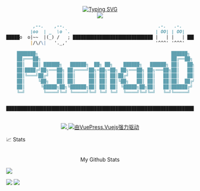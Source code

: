 <p align="center">
<a href="https://github.com/pacmandoh">
    <img src="https://readme-typing-svg.demolab.com?font=fira+code&size=18&duration=2000&pause=150&color=1E91F7FF&multiline=true&width=550&height=80&lines=Hao+Dou;Master+Student+%7C+Cancer+Research;Bioinformatics+Enthusiast+%7C+Front-End+Enthusiast" alt="Typing SVG" />
</a>
<br/>


<a href="https://github.com/Starlitnightly">
    <img src="https://github-stats-alpha.vercel.app/api?username=Starlitnightly&cc=22272e&tc=37BCF6&ic=fff&bc=0000">
</a>


```md		                             
          ,--.    ,--.                                   .-.   .-.
         |oo  | _  \o `.                                | OO| | OO|
█████o  o|~~  |(_) /   ; ██████████████████████████████ |   | |   | █████████████████████████
         |/\/\|   '._,'                                 '^^^' '^^^'                                                     

    ███████╗                                                  ██████╗           ██╗
    ██╔═══██╗                                                 ██╔══██╗          ██║
    ██║   ██║ ██████╗   ██████╗  ██╗ ██╗    ██████╗   ██████╗ ██║   ██╗ ██████╗ ███████╗
    ██║████╔╝██╗═══██╗ ██╔════╝██╗═██╗═██╗ ██╗═══██╗ ██╗═══██╗██║   ██║██╔═══██╗██╔═══██╗
    ██║╚═══╝██╔╝   ██║ ██║     ██║ ██║ ██║██╔╝   ██║ ██║   ██║██║   ██║██║   ██║██║   ██║
    ██║     ╚██╗   ██║ ██║     ██║ ██║ ██║╚██╗   ██║ ██║   ██║██║  ██╔╝██║   ██║██║   ██║
    ██║      ╚█████╗██╗╚██████╗██║ ██║ ██║ ╚█████╗██╗██║   ██║██████╔╝ ╚██████╔╝██║   ██║
    ╚═╝       ╚════╝╚═╝ ╚═════╝╚═╝ ╚═╝ ╚═╝  ╚════╝╚═╝╚═╝   ╚═╝╚═════╝   ╚═════╝ ╚═╝   ╚═╝

 
█████████████████████████████████████████████████████████████████████████████████████████████
```


<p align="center">
<br/>
<a href="mailto:aq990714@gmail.com">
    <img src="https://img.shields.io/badge/-Email-red?style=flat-square&logo=gmail&logoColor=white">
</a>
<a href='https://www.crybabyaq.love/' target="_blank">
    <img src=https://img.shields.io/static/v1?label=My-Blog&message=VuePress.Vuejs&color=green&labelColor=grey&style=flat&logo=vue.js alt=由VuePress.Vuejs强力驱动 />
</a>

<br/> 


<summary>📈 Stats</summary>
<br>
<p align="center">
My Github Stats

![](http://github-profile-summary-cards.vercel.app/api/cards/profile-details?username=pacmandoh&theme=dracula) 

![](http://github-profile-summary-cards.vercel.app/api/cards/repos-per-language?username=pacmandoh&theme=dracula) 
![](http://github-profile-summary-cards.vercel.app/api/cards/most-commit-language?username=pacmandoh&theme=dracula)

<br>

<!---
pacmandoh/pacmandoh is a ✨ special ✨ repository because its `README.md` (this file) appears on your GitHub profile.
You can click the Preview link to take a look at your changes.
--->
